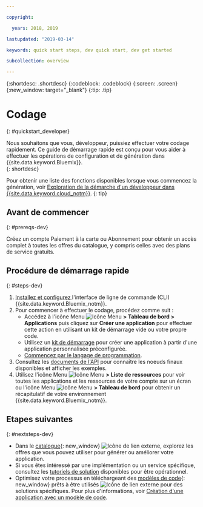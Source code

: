 ```yaml
---

copyright:

  years: 2018, 2019

lastupdated: "2019-03-14"

keywords: quick start steps, dev quick start, dev get started

subcollection: overview

---
```


{:shortdesc: .shortdesc}
{:codeblock: .codeblock}
{:screen: .screen}
{:new_window: target="_blank"}
{:tip: .tip}

# Codage 
{: #quickstart_developer}

Nous souhaitons que vous, développeur, puissiez effectuer votre codage rapidement. Ce guide de démarrage rapide est conçu pour vous aider à effectuer les opérations de configuration et de génération dans {{site.data.keyword.Bluemix}}.  
{: shortdesc}

Pour obtenir une liste des fonctions disponibles lorsque vous commencez la génération, voir [Exploration de la démarche d'un développeur dans {{site.data.keyword.cloud_notm}}](/docs/overview?topic=overview-dev-journey).
{: tip}

## Avant de commencer
{: #prereqs-dev}

Créez un compte Paiement à la carte ou Abonnement pour obtenir un accès complet à toutes les offres du catalogue, y compris celles avec des plans de service gratuits. 

## Procédure de démarrage rapide
{: #steps-dev}
 
1. [Installez et configurez ](/docs/home/tools)l'interface de ligne de commande (CLI) {{site.data.keyword.Bluemix_notm}}. 
2. Pour commencer à effectuer le codage, procédez comme suit :
    * Accédez à l'icône Menu ![Icône Menu](../icons/icon_hamburger.svg) **> Tableau de bord > Applications** puis cliquez sur **Créer une application** pour effectuer cette action en utilisant un kit de démarrage vide ou votre propre code.
    * Utilisez un [kit de démarrage](/docs/apps/tutorials?topic=creating-apps-tutorial-starterkit) pour créer une application à partir d'une application personnalisée préconfigurée. 
    * [Commencez par le langage de programmation](/docs/home/build). 
3. Consultez les [documents de l'API](https://{DomainName}/apidocs) pour connaître les noeuds finaux disponibles et afficher les exemples.
4. Utilisez l'icône Menu ![Icône Menu](../icons/icon_hamburger.svg) **> Liste de ressources** pour voir toutes les applications et les ressources de votre compte sur un écran ou l'icône Menu ![Icône Menu](../icons/icon_hamburger.svg) **> Tableau de bord** pour obtenir un récapitulatif de votre environnement {{site.data.keyword.Bluemix_notm}}.

## Etapes suivantes
{: #nextsteps-dev}

* Dans le [catalogue](https://{DomainName}/catalog){: new_window} ![Icône de lien externe](../icons/launch-glyph.svg), explorez les offres que vous pouvez utiliser pour générer ou améliorer votre application.
* Si vous êtes intéressé par une implémentation ou un service spécifique, consultez les [tutoriels de solution](/docs/tutorials?topic=solution-tutorials-tutorials) disponibles pour être opérationnel.
* Optimisez votre processus en téléchargeant des [modèles de code](https://developer.ibm.com/patterns/){: new_window} prêts à être utilisés ![Icône de lien externe](../icons/launch-glyph.svg "Icône de lien externe") pour des solutions spécifiques. Pour plus d'informations, voir [Création d'une application avec un modèle de code](/docs/apps/tutorials?topic=creating-apps-tutorial-codepattern).




